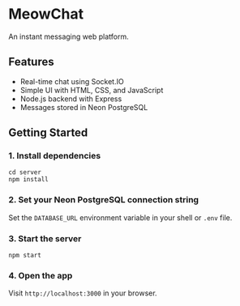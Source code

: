 # MeowChat

An instant messaging web platform.

## Features
- Real-time chat using Socket.IO
- Simple UI with HTML, CSS, and JavaScript
- Node.js backend with Express
- Messages stored in Neon PostgreSQL

## Getting Started

### 1. Install dependencies
```
cd server
npm install
```

### 2. Set your Neon PostgreSQL connection string
Set the `DATABASE_URL` environment variable in your shell or `.env` file.

### 3. Start the server
```
npm start
```

### 4. Open the app
Visit `http://localhost:3000` in your browser.

